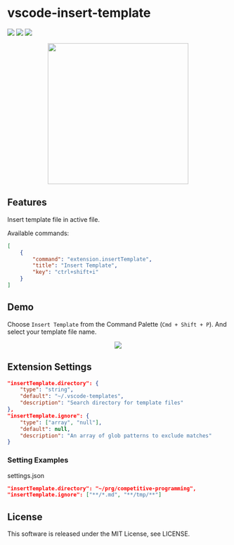 # vscode-insert-template

[![](https://vsmarketplacebadge.apphb.com/version-short/yskoht.vscode-insert-template.svg)](https://marketplace.visualstudio.com/items?itemName=yskoht.vscode-insert-template)
[![](https://vsmarketplacebadge.apphb.com/downloads-short/yskoht.vscode-insert-template.svg)](https://marketplace.visualstudio.com/items?itemName=yskoht.vscode-insert-template)
[![](https://vsmarketplacebadge.apphb.com/rating-short/yskoht.vscode-insert-template.svg)](https://marketplace.visualstudio.com/items?itemName=yskoht.vscode-insert-template)

<p align="center">
  <img height="320" src="https://raw.githubusercontent.com/yskoht/vscode-insert-template/images/logo.png">
</p>

## Features

Insert template file in active file.

Available commands:

```json
[
	{
		"command": "extension.insertTemplate",
		"title": "Insert Template",
		"key": "ctrl+shift+i"
	}
]
```

## Demo

Choose `Insert Template` from the Command Palette (`Cmd + Shift + P`). And select your template file name.

<p align="center">
  <img src="https://raw.githubusercontent.com/yskoht/vscode-insert-template/images/example.gif">
</p>

## Extension Settings

```json
"insertTemplate.directory": {
	"type": "string",
	"default": "~/.vscode-templates",
	"description": "Search directory for template files"
},
"insertTemplate.ignore": {
	"type": ["array", "null"],
	"default": null,
	"description": "An array of glob patterns to exclude matches"
}
```

### Setting Examples

settings.json
```json
"insertTemplate.directory": "~/prg/competitive-programming",
"insertTemplate.ignore": ["**/*.md", "**/tmp/**"]
```

## License

This software is released under the MIT License, see LICENSE.
